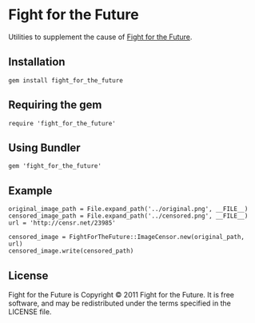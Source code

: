 # Fight for the Future

Utilities to supplement the cause of [Fight for the Future][fight].

[fight]: http://fightforthefuture.org/

## Installation

    gem install fight_for_the_future

## Requiring the gem

    require 'fight_for_the_future'

## Using Bundler

    gem 'fight_for_the_future'

## Example

    original_image_path = File.expand_path('../original.png', __FILE__)
    censored_image_path = File.expand_path('../censored.png', __FILE__)
    url = 'http://censr.net/23985'

    censored_image = FightForTheFuture::ImageCensor.new(original_path, url)
    censored_image.write(censored_path)

## License

Fight for the Future is Copyright © 2011 Fight for the Future. It is free
software, and may be redistributed under the terms specified in the LICENSE
file.

